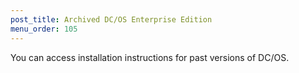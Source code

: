 ```yaml
---
post_title: Archived DC/OS Enterprise Edition
menu_order: 105
---
```

You can access installation instructions for past versions of DC/OS.